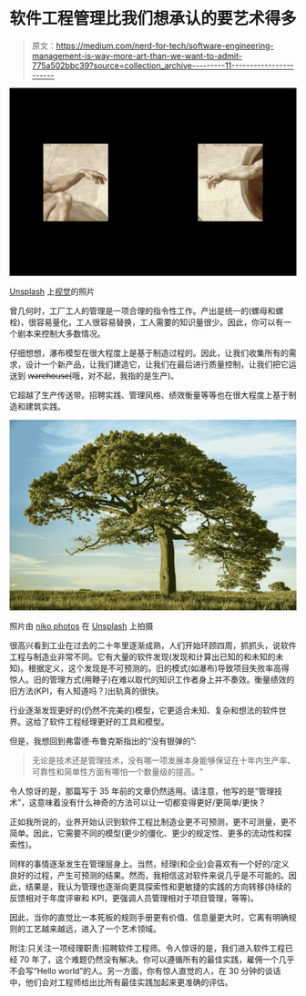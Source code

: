 # 软件工程管理比我们想承认的要艺术得多

> 原文：<https://medium.com/nerd-for-tech/software-engineering-management-is-way-more-art-than-we-want-to-admit-775a502bbc39?source=collection_archive---------11----------------------->

![](img/d459fcb11a8b0e328974c40ab557dacb.png)

[Unsplash](https://unsplash.com?utm_source=medium&utm_medium=referral) 上[视觉](https://unsplash.com/@visuals?utm_source=medium&utm_medium=referral)的照片

曾几何时，工厂工人的管理是一项合理的指令性工作。产出是统一的(螺母和螺栓)，很容易量化，工人很容易替换，工人需要的知识量很少。因此，你可以有一个剧本来控制大多数情况。

仔细想想，瀑布模型在很大程度上是基于制造过程的。因此，让我们收集所有的需求，设计一个新产品，让我们建造它，让我们在最后进行质量控制，让我们把它运送到 w̶a̶r̶e̶h̶o̶u̶s̶e̶(哦，对不起，我指的是生产)。

它超越了生产传送带。招聘实践、管理风格、绩效衡量等等也在很大程度上基于制造和建筑实践。

![](img/433f193e95ceb91189cd1a944a6c994f.png)

照片由 [niko photos](https://unsplash.com/@niko_photos?utm_source=medium&utm_medium=referral) 在 [Unsplash](https://unsplash.com?utm_source=medium&utm_medium=referral) 上拍摄

很高兴看到工业在过去的二十年里逐渐成熟，人们开始环顾四周，抓抓头，说软件工程与制造业非常不同。它有大量的软件发现(发现和计算出已知的和未知的未知)。根据定义，这个发现是不可预测的。旧的模式(如瀑布)导致项目失败率高得惊人。旧的管理方式(用鞭子)在难以取代的知识工作者身上并不奏效。衡量绩效的旧方法(KPI，有人知道吗？)出轨真的很快。

行业逐渐发现更好的(仍然不完美的)模型，它更适合未知、复杂和想法的软件世界。这给了软件工程经理更好的工具和模型。

但是，我想回到弗雷德·布鲁克斯指出的“没有银弹的”:

> 无论是技术还是管理技术，没有哪一项发展本身能够保证在十年内生产率、可靠性和简单性方面有哪怕一个数量级的提高。"

令人惊讶的是，那篇写于 35 年前的文章仍然适用。请注意，他写的是“管理技术”，这意味着没有什么神奇的方法可以让一切都变得更好/更简单/更快？

正如我所说的，业界开始认识到软件工程比制造业更不可预测，更不可测量，更不简单。因此，它需要不同的模型(更少的僵化、更少的规定性、更多的流动性和探索性)。

同样的事情逐渐发生在管理层身上。当然，经理(和企业)会喜欢有一个好的/定义良好的过程，产生可预测的结果。然而，我相信这对软件来说几乎是不可能的。因此，结果是，我认为管理也逐渐向更具探索性和更敏捷的实践的方向转移(持续的反馈相对于年度评审和 KPI，更强调人员管理相对于项目管理，等等)。

因此，当你的直觉比一本死板的规则手册更有价值、信息量更大时，它离有明确规则的工艺越来越远，进入了一个艺术领域。

附注:只关注一项经理职责:招聘软件工程师。令人惊讶的是，我们进入软件工程已经 70 年了，这个难题仍然没有解决。你可以遵循所有的最佳实践，雇佣一个几乎不会写“Hello world”的人。另一方面，你有惊人直觉的人，在 30 分钟的谈话中，他们会对工程师给出比所有最佳实践加起来更准确的评估。